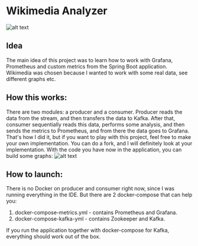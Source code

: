 # Wikimedia Analyzer

![alt text](https://i.imgur.com/Zui6bcN.png)

## Idea

The main idea of this project was to learn how to work with Grafana, Prometheus and custom metrics from the Spring Boot application. Wikimedia was chosen because I wanted to work with some real data, see different graphs etc.

## How this works:

There are two modules: a producer and a consumer. Producer reads the data from the stream, and then transfers the data to Kafka. After that, consumer sequentially reads this data, performs some analysis, and then sends the metrics to Prometheus, and from there the data goes to Grafana. That's how I did it, but if you want to play with this project, feel free to make your own implementation. You can do a fork, and I will definitely look at your implementation. With the code you have now in the application, you can build some graphs:
![alt text](https://i.imgur.com/HTirPCa.png)

## How to launch:

There is no Docker on producer and consumer right now, since I was running everything in the IDE. But there are 2 docker-compose that can help you:
1) docker-compose-metrics.yml - contains Prometheus and Grafana.
2) docker-compose-kafka-yml - contains Zookeeper and Kafka.

If you run the application together with docker-compose for Kafka, everything should work out of the box.

